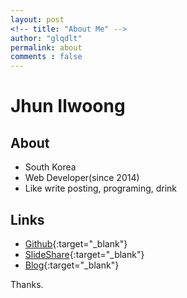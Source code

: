 ```yaml
---
layout: post
<!-- title: "About Me" -->
author: "glqdlt"
permalink: about
comments : false
---
```


# Jhun Ilwoong

## About

+ South Korea
+ Web Developer(since 2014)
+ Like write posting, programing, drink


## Links

+ [Github](https://github.com/glqdlt){:target="_blank"}
+ [SlideShare](https://www.slideshare.net/Jhunww/){:target="_blank"}
+ [Blog](http://glqdlt.tistory.com/){:target="_blank"}

Thanks.
